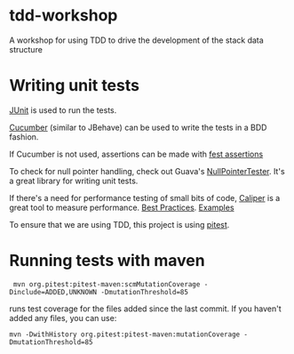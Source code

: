 # tdd-workshop
A workshop for using TDD to drive the development of the stack data structure

# Writing unit tests

[JUnit](http://junit.org/junit4/) is used to run the tests.

[Cucumber](https://cucumber.io/docs/reference#step-definitions) (similar to JBehave) can be used to write the tests in a BDD fashion.

If Cucumber is not used, assertions can be made with [fest assertions](https://github.com/alexruiz/fest-assert-2.x/wiki/One-minute-starting-guide)

To check for null pointer handling, check out Guava's [NullPointerTester](https://github.com/google/guava/blob/master/guava-testlib/src/com/google/common/testing/NullPointerTester.java). It's a great library for writing unit tests.

If there's a need for performance testing of small bits of code, [Caliper](https://github.com/google/caliper/wiki/JavaMicrobenchmarks) is a great tool to measure performance. [Best Practices](https://github.com/google/caliper/wiki/BestPractices). [Examples](https://github.com/google/caliper/blob/master/caliper-examples/src/main/java/examples/ContainsBenchmark.java)

To ensure that we are using TDD, this project is using [pitest](http://pitest.org/).

# Running tests with maven
` mvn org.pitest:pitest-maven:scmMutationCoverage -Dinclude=ADDED,UNKNOWN -DmutationThreshold=85`

runs test coverage for the files added since the last commit. If you haven't added any files, you can use:

`mvn -DwithHistory org.pitest:pitest-maven:mutationCoverage -DmutationThreshold=85`
